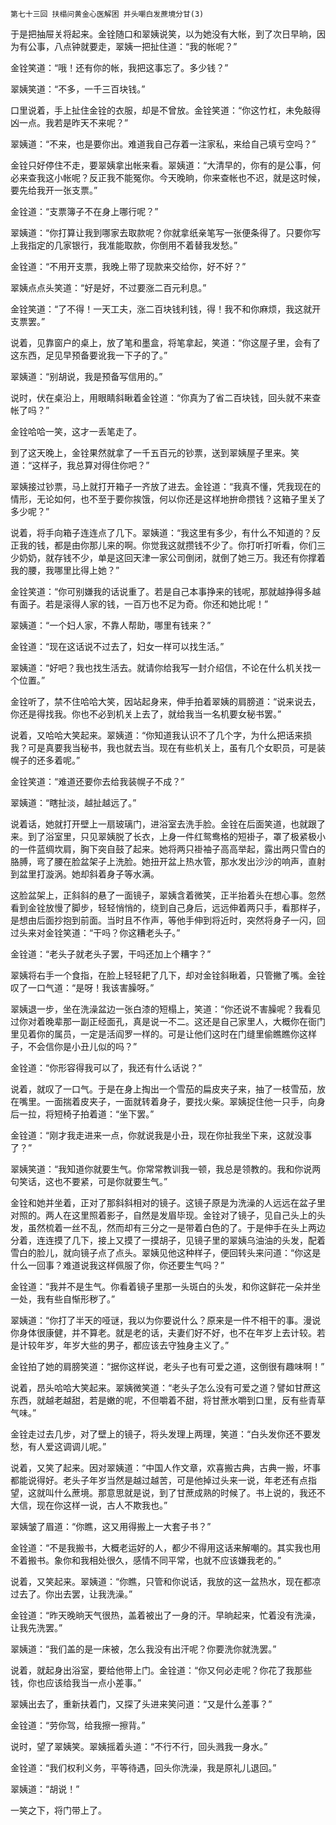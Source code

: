     第七十三回 扶榻问黄金心医解困 并头嘲白发蔗境分甘(3) 

   于是把抽屉关将起来。金铨随口和翠姨说笑，以为她没有大帐，到了次日早晌，因为有公事，八点钟就要走，翠姨一把扯住道：“我的帐呢？”

   金铨笑道：“哦！还有你的帐，我把这事忘了。多少钱？”

   翠姨笑道：“不多，一千三百块钱。”

   口里说着，手上扯住金铨的衣服，却是不曾放。金铨笑道：“你这竹杠，未免敲得凶一点。我若是昨天不来呢？”

   翠姨道：“不来，也是要你出。难道我自己存着一注家私，来给自己填亏空吗？”

   金铨只好停住不走，要翠姨拿出帐来看。翠姨道：“大清早的，你有的是公事，何必来查我这小帐呢？反正我不能冤你。今天晚晌，你来查帐也不迟，就是这时候，要先给我开一张支票。”

   金铨道：“支票簿子不在身上哪行呢？”

   翠姨道：“你打算让我到哪家去取款呢？你就拿纸亲笔写一张便条得了。只要你写上我指定的几家银行，我准能取款，你倒用不着替我发愁。”

   金铨道：“不用开支票，我晚上带了现款来交给你，好不好？”

   翠姨点点头笑道：“好是好，不过要涨二百元利息。”

   金铨笑道：“了不得！一天工夫，涨二百块钱利钱，得！我不和你麻烦，我这就开支票罢。”

   说着，见靠窗户的桌上，放了笔和墨盒，将笔拿起，笑道：“你这屋子里，会有了这东西，足见早预备要讹我一下子的了。”

   翠姨道：“别胡说，我是预备写信用的。”

   说时，伏在桌沿上，用眼睛斜瞅着金铨道：“你真为了省二百块钱，回头就不来查帐了吗？”

   金铨哈哈一笑，这才一丢笔走了。

   到了这天晚上，金铨果然就拿了一千五百元的钞票，送到翠姨屋子里来。笑道：“这样子，我总算对得住你吧？”

   翠姨接过钞票，马上就打开箱子一齐放了进去。金铨道：“我真不懂，凭我现在的情形，无论如何，也不至于要你挨饿，何以你还是这样地拚命攒钱？这箱子里关了多少呢？”

   说着，将手向箱子连连点了几下。翠姨道：“我这里有多少，有什么不知道的？反正我的钱，都是由你那儿来的啊。你觉我这就攒钱不少了。你打听打听看，你们三少奶奶，就存钱不少，单是这回天津一家公司倒闭，就倒了她三万。我还有你撑着我的腰，我哪里比得上她？”

   金铨笑道：“你可别嫌我的话说重了。若是自己本事挣来的钱呢，那就越挣得多越有面子。若是滚得人家的钱，一百万也不足为奇。你还和她比呢！”

   翠姨道：“一个妇人家，不靠人帮助，哪里有钱来？”

   金铨道：“现在这话说不过去了，妇女一样可以找生活。”

   翠姨道：“好吧？我也找生活去。就请你给我写一封介绍信，不论在什么机关找一个位置。”

   金铨听了，禁不住哈哈大笑，因站起身来，伸手拍着翠姨的肩膀道：“说来说去，你还是得找我。你也不必到机关上去了，就给我当一名机要女秘书罢。”

   说着，又哈哈大笑起来。翠姨道：“你知道我认识不了几个字，为什么把话来损我？可是真要我当秘书，我也就去当。现在有些机关上，虽有几个女职员，可是装幌子的还多着呢。”

   金铨笑道：“难道还要你去给我装幌子不成？”

   翠姨道：“瞎扯淡，越扯越远了。”

   说着话，她就打开壁上一扇玻璃门，进浴室去洗手脸。金铨在后面笑道，也就跟了来。到了浴室里，只见翠姨脱了长衣，上身一件红鸳鸯格的短褂子，罩了极紧极小的一件蓝绸坎肩，胸下突自鼓了起来。她将两只褂袖子高高举起，露出两只雪白的胳膊，弯了腰在脸盆架子上洗脸。她扭开盆上热水管，那水发出沙沙的响声，直射到盆里打漩涡。她却斜着身子等水满。

   这脸盆架上，正斜斜的悬了一面镜子，翠姨含着微笑，正半抬着头在想心事。忽然看到金铨放慢了脚步，轻轻悄悄的，绕到自己身后，远远伸着两只手，看那样子，是想由后面抄抱到前面。当时且不作声，等他手伸到将近时，突然将身子一闪，回过头来对金铨笑道：“干吗？你这糟老头子。”

   金铨道：“老头子就老头子罢，干吗还加上个糟字？”

   翠姨将右手一个食指，在脸上轻轻耙了几下，却对金铨斜瞅着，只管撇了嘴。金铨叹了一口气道：“是呀！我该害臊呀。”

   翠姨退一步，坐在洗澡盆边一张白漆的短榻上，笑道：“你还说不害臊呢？我看见过你对着晚辈那一副正经面孔，真是说一不二。这还是自己家里人，大概你在衙门里见着你的属员，一定是活阎罗一样的。可是让他们这时在门缝里偷瞧瞧你这样子，不会信你是小丑儿似的吗？”

   金铨道：“你形容得我可以了，我还有什么话说？”

   说着，就叹了一口气。于是在身上掏出一个雪茄的扁皮夹子来，抽了一枝雪茄，放在嘴里。一面揣着皮夹子，一面就转着身子，要找火柴。翠姨捉住他一只手，向身后一拉，将短椅子拍着道：“坐下罢。”

   金铨道：“刚才我走进来一点，你就说我是小丑，现在你扯我坐下来，这就没事了？”

   翠姨笑道：“我知道你就要生气。你常常教训我一顿，我总是领教的。我和你说两句笑话，这也不要紧，可是你就要生气。”

   金铨和她并坐着，正对了那斜斜相对的镜子。这镜子原是为洗澡的人远远在盆子里对照的。两人在这里照着影子，自然是发眉毕现。金铨对了镜子，见自己头上的头发，虽然梳着一丝不乱，然而却有三分之一是带着白色的了。于是伸手在头上两边分着，连连摸了几下，接上又摸了一摸胡子，见镜子里的翠姨乌油油的头发，配着雪白的脸儿，就向镜子点了点头。翠姨见他这种样子，便回转头来问道：“你这是什么一回事？难道说我这样佩服了你，你还要生气吗？”

   金铨道：“我并不是生气。你看着镜子里那一头斑白的头发，和你这鲜花一朵并坐一处，我有些自惭形秽了。”

   翠姨道：“你打了半天的哑谜，我以为你要说什么？原来是一件不相干的事。漫说你身体很康健，并不算老。就是老的话，夫妻们好不好，也不在年岁上去计较。若是计较年岁，年岁大些的男子，都应该去守独身主义了。”

   金铨拍了她的肩膀笑道：“据你这样说，老头子也有可爱之道，这倒很有趣味啊！”

   说着，昂头哈哈大笑起来。翠姨微笑道：“老头子怎么没有可爱之道？譬如甘蔗这东西，就越老越甜，若是嫩的呢，不但嚼着不甜，将甘蔗水嚼到口里，反有些青草气味。”

   金铨走过去几步，对了壁上的镜子，将头发理上两理，笑道：“白头发你还不要发愁，有人爱这调调儿呢。”

   说着，又笑了起来。因对翠姨道：“中国人作文章，欢喜搬古典，古典一搬，坏事都能说得好。老头子年岁当然是越过越苦，可是他掉过头来一说，年老还有点指望，这就叫什么蔗境。那意思就是说，到了甘蔗成熟的时候了。书上说的，我还不大信，现在你这样一说，古人不欺我也。”

   翠姨皱了眉道：“你瞧，这又用得搬上一大套子书？”

   金铨道：“不是我搬书，大概老运好的人，都少不得用这话来解嘲的。其实我也用不着搬书。象你和我相处很久，感情不同平常，也就不应该嫌我老的。”

   说着，又笑起来。翠姨道：“你瞧，只管和你说话，我放的这一盆热水，现在都凉过去了。你出去罢，让我洗澡。”

   金铨道：“昨天晚晌天气很热，盖着被出了一身的汗。早晌起来，忙着没有洗澡，让我先洗罢。”

   翠姨道：“我们盖的是一床被，怎么我没有出汗呢？你要洗你就洗罢。”

   说着，就起身出浴室，要给他带上门。金铨道：“你又何必走呢？你花了我那些钱，你也应该给我当一点小差事。”

   翠姨出去了，重新扶着门，又探了头进来笑问道：“又是什么差事？”

   金铨道：“劳你驾，给我擦一擦背。”

   说时，望了翠姨笑。翠姨摇着头道：“不行不行，回头溅我一身水。”

   金铨道：“我们权利义务，平等待遇，回头你洗澡，我是原礼儿退回。”

   翠姨道：“胡说！”

   一笑之下，将门带上了。

